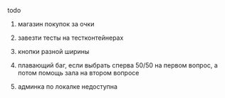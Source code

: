 todo

1) магазин покупок за очки
2) завезти тесты на тестконтейнерах
3) кнопки разной ширины

1) плавающий баг, если выбрать сперва 50/50 на первом вопрос, а потом помощь зала на втором вопросе
2) админка по локалке недоступна
